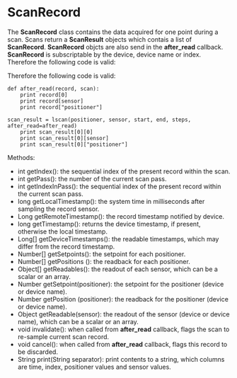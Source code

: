 # ScanRecord

The __ScanRecord__ class contains the data acquired for one point during a scan. 
Scans return a __ScanResult__ objects which contais a list of __ScanRecord__. 
__ScanRecord__  objcts are also send in the __after_read__ callback. 
__ScanRecord__ is subscriptable by the device, device name or index.   Therefore the following code is valid:

Therefore the following code is valid:
```
def after_read(record, scan):
    print record[0]
    print record[sensor]
    print record["positioner"]

scan_result = lscan(positioner, sensor, start, end, steps, after_read=after_read)
    print scan_result[0][0]
    print scan_result[0][sensor]
    print scan_result[0]["positioner"]
```


Methods:

  * int getIndex(): the sequential index of the present record within the scan. 
  * int getPass(): the number of the current scan pass.
  * int getIndexInPass(): the sequential index of the present record within the current scan pass.
  * long getLocalTimestamp(): the system time in milliseconds after sampling the record sensor. 
  * Long getRemoteTimestamp(): the record timestamp notified by device.
  * long getTimestamp(): returns the device timestamp, if present, otherwise the local timestamp.
  * Long[] getDeviceTimestamps(): the readable timestamps, which may differ from the record timestamp.
  * Number[] getSetpoints(): the setpoint for each positioner.
  * Number[] getPositions (): the readback for each positioner.
  * Object[] getReadables(): the readout of each sensor, which can be a scalar or an array.
  * Number getSetpoint(positioner): the setpoint for the positioner (device or device name).
  * Number getPosition (positioner): the readback for the positioner (device or device name).
  * Object getReadable(sensor): the readout of the sensor (device or device name), which can be a scalar or an array.
  * void invalidate():  when called from __after_read__ callback, flags the scan to re-sample current scan record.
  * void cancel():  when called from __after_read__ callback, flags this record to be discarded.
  * String print(String separator):  print contents to a string, which columns are time, index, positioner values and sensor values.
